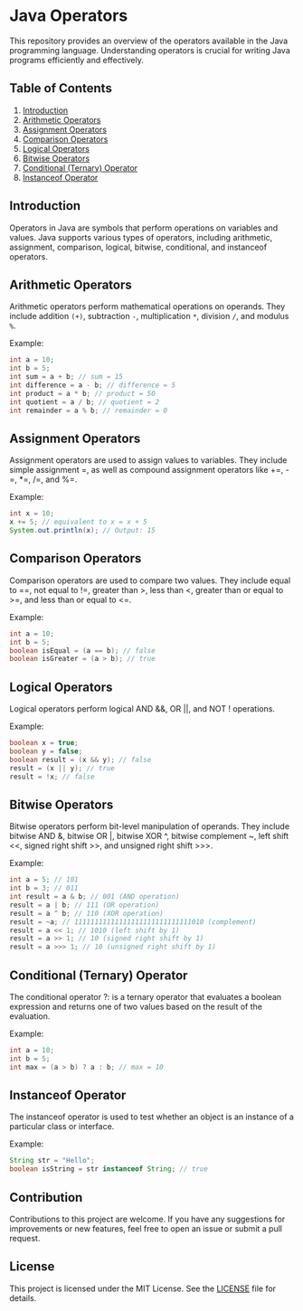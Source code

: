 # Java Operators

This repository provides an overview of the operators available in the Java programming language. Understanding operators is crucial for writing Java programs efficiently and effectively.

## Table of Contents

1. [Introduction](#introduction)
2. [Arithmetic Operators](#arithmetic-operators)
3. [Assignment Operators](#assignment-operators)
4. [Comparison Operators](#comparison-operators)
5. [Logical Operators](#logical-operators)
6. [Bitwise Operators](#bitwise-operators)
7. [Conditional (Ternary) Operator](#conditional-ternary-operator)
8. [Instanceof Operator](#instanceof-operator)

## Introduction

Operators in Java are symbols that perform operations on variables and values. Java supports various types of operators, including arithmetic, assignment, comparison, logical, bitwise, conditional, and instanceof operators.

## Arithmetic Operators

Arithmetic operators perform mathematical operations on operands. They include addition `(+)`, subtraction `-`, multiplication `*`, division `/`, and modulus `%`.

Example:

```java
int a = 10;
int b = 5;
int sum = a + b; // sum = 15
int difference = a - b; // difference = 5
int product = a * b; // product = 50
int quotient = a / b; // quotient = 2
int remainder = a % b; // remainder = 0
```
## Assignment Operators
Assignment operators are used to assign values to variables. They include simple assignment =, as well as compound assignment operators like +=, -=, *=, /=, and %=.

Example:

```java
int x = 10;
x += 5; // equivalent to x = x + 5
System.out.println(x); // Output: 15
```

## Comparison Operators

Comparison operators are used to compare two values. They include equal to ==, not equal to !=, greater than >, less than <, greater than or equal to >=, and less than or equal to <=.

Example:

```java
int a = 10;
int b = 5;
boolean isEqual = (a == b); // false
boolean isGreater = (a > b); // true
```

## Logical Operators
Logical operators perform logical AND &&, OR ||, and NOT ! operations.

Example:

```java
boolean x = true;
boolean y = false;
boolean result = (x && y); // false
result = (x || y); // true
result = !x; // false
```

## Bitwise Operators
Bitwise operators perform bit-level manipulation of operands. They include bitwise AND &, bitwise OR |, bitwise XOR ^, bitwise complement ~, left shift <<, signed right shift >>, and unsigned right shift >>>.

Example:

```java
int a = 5; // 101
int b = 3; // 011
int result = a & b; // 001 (AND operation)
result = a | b; // 111 (OR operation)
result = a ^ b; // 110 (XOR operation)
result = ~a; // 11111111111111111111111111111010 (complement)
result = a << 1; // 1010 (left shift by 1)
result = a >> 1; // 10 (signed right shift by 1)
result = a >>> 1; // 10 (unsigned right shift by 1)
```

## Conditional (Ternary) Operator
The conditional operator ?: is a ternary operator that evaluates a boolean expression and returns one of two values based on the result of the evaluation.

Example:

```java
int a = 10;
int b = 5;
int max = (a > b) ? a : b; // max = 10
```

## Instanceof Operator
The instanceof operator is used to test whether an object is an instance of a particular class or interface.

Example:

```java
String str = "Hello";
boolean isString = str instanceof String; // true
```
## Contribution

Contributions to this project are welcome. If you have any suggestions for improvements or new features, feel free to open an issue or submit a pull request.

## License

This project is licensed under the MIT License. See the [LICENSE](LICENSE) file for details.


